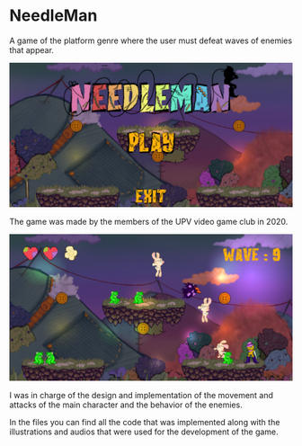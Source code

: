 # NeedleMan
A game of the platform genre where the user must defeat waves of enemies that appear.

![alt text](https://github.com/VicenteMurguiSanchis/NeedleMan/blob/main/NMTitle.PNG)

The game was made by the members of the UPV video game club in 2020.

![alt text](https://github.com/VicenteMurguiSanchis/NeedleMan/blob/main/Needle%20Man.PNG)

I was in charge of the design and implementation of the movement and attacks of the main character and the behavior of the enemies.

In the files you can find all the code that was implemented along with the illustrations and audios that were used for the development of the game.
